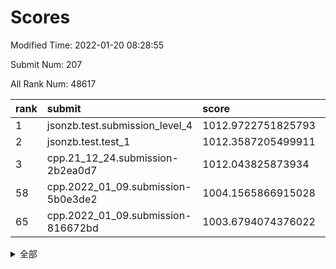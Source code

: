 # Scores

Modified Time: 2022-01-20 08:28:55

Submit Num: 207

All Rank Num: 48617

| rank |               submit               |       score        |       sigma        | pk_num |
| :--- | :--------------------------------- | :----------------- | :----------------- | :----- |
| 1    | jsonzb.test.submission_level_4     | 1012.9722751825793 | 0.8077404443292503 | 935    |
| 2    | jsonzb.test.test_1                 | 1012.3587205499911 | 0.8239958102593302 | 933    |
| 3    | cpp.21_12_24.submission-2b2ea0d7   | 1012.043825873934  | 0.8160676857264908 | 936    |
| 58   | cpp.2022_01_09.submission-5b0e3de2 | 1004.1565866915028 | 0.7136409030210337 | 942    |
| 65   | cpp.2022_01_09.submission-816672bd | 1003.6794074376022 | 0.7077522500274602 | 939    |


<details>
<summary>全部</summary>

| rank |                 submit                 |       score        |       sigma        | pk_num |
| :--- | :------------------------------------- | :----------------- | :----------------- | :----- |
| 1    | jsonzb.test.submission_level_4         | 1012.9722751825793 | 0.8077404443292503 | 935    |
| 2    | jsonzb.test.test_1                     | 1012.3587205499911 | 0.8239958102593302 | 933    |
| 3    | cpp.21_12_24.submission-2b2ea0d7       | 1012.043825873934  | 0.8160676857264908 | 936    |
| 4    | gobigger.level_3.submission_level_3_37 | 1011.9469831375036 | 0.8023039993059837 | 940    |
| 5    | gobigger.level_3.submission_level_3_38 | 1011.3138940788634 | 0.7705535109927487 | 939    |
| 6    | gobigger.level_3.submission_level_3_35 | 1010.9198163843787 | 0.7487286797893106 | 936    |
| 7    | gobigger.level_3.submission_level_3_8  | 1010.8561203211655 | 0.7894911896648165 | 940    |
| 8    | gobigger.level_3.submission_level_3_36 | 1010.839004482052  | 0.8105327274858152 | 941    |
| 9    | gobigger.level_3.submission_level_3_41 | 1010.8160722771129 | 0.76089675471443   | 941    |
| 10   | gobigger.level_3.submission_level_3_24 | 1010.7754503410828 | 0.7795250962427471 | 940    |
| 11   | gobigger.level_3.submission_level_3_28 | 1010.7442100321532 | 0.7687586241830148 | 937    |
| 12   | gobigger.level_3.submission_level_3_42 | 1010.7103270070152 | 0.7658242378288991 | 936    |
| 13   | gobigger.level_3.submission_level_3_33 | 1010.6785438483223 | 0.7833277593886087 | 943    |
| 14   | gobigger.level_3.submission_level_3_10 | 1010.5661943294218 | 0.7543623410404644 | 945    |
| 15   | gobigger.level_3.submission_level_3_22 | 1010.5521533245067 | 0.7500263258452758 | 943    |
| 16   | gobigger.level_3.submission_level_3_47 | 1010.5431087246579 | 0.7672138544639684 | 938    |
| 17   | gobigger.level_3.submission_level_3_17 | 1010.5054175124865 | 0.7564162473820406 | 942    |
| 18   | gobigger.level_3.submission_level_3_20 | 1010.4885912069933 | 0.7532785406019474 | 939    |
| 19   | gobigger.level_3.submission_level_3_34 | 1010.3556997636975 | 0.7705225397800245 | 944    |
| 20   | gobigger.level_3.submission_level_3_15 | 1010.3290152166921 | 0.7529128370740336 | 941    |
| 21   | gobigger.level_3.submission_level_3_29 | 1010.1913035072863 | 0.767784979024634  | 939    |
| 22   | gobigger.level_3.submission_level_3_4  | 1010.1881688698621 | 0.7659957136491649 | 941    |
| 23   | gobigger.level_3.submission_level_3_21 | 1010.1841466785432 | 0.7625284048263752 | 942    |
| 24   | gobigger.level_3.submission_level_3_49 | 1010.1516885009912 | 0.7526165383211034 | 940    |
| 25   | gobigger.level_3.submission_level_3_19 | 1010.0329393907319 | 0.7600994838182374 | 933    |
| 26   | gobigger.level_3.submission_level_3_1  | 1009.8990432391976 | 0.7690424022880197 | 941    |
| 27   | gobigger.level_3.submission_level_3_45 | 1009.8925246912261 | 0.7641593406860442 | 942    |
| 28   | gobigger.level_3.submission_level_3_16 | 1009.8918523398806 | 0.7604216568307299 | 940    |
| 29   | gobigger.level_3.submission_level_3_3  | 1009.8854375248063 | 0.7618581423602666 | 941    |
| 30   | gobigger.level_3.submission_level_3_40 | 1009.5171734541269 | 0.7568360640831514 | 940    |
| 31   | gobigger.level_3.submission_level_3_26 | 1009.5159661204111 | 0.7453277647212474 | 941    |
| 32   | gobigger.level_3.submission_level_3_18 | 1009.509091527609  | 0.7647239420148118 | 939    |
| 33   | gobigger.level_3.submission_level_3_14 | 1009.4236299857655 | 0.7408707418280501 | 939    |
| 34   | gobigger.level_3.submission_level_3_23 | 1009.4195857115833 | 0.7460088413179757 | 941    |
| 35   | gobigger.level_3.submission_level_3_11 | 1009.2695072559794 | 0.7364372574215353 | 941    |
| 36   | gobigger.level_3.submission_level_3_32 | 1009.2526922345813 | 0.7644078289109636 | 941    |
| 37   | gobigger.level_3.submission_level_3_46 | 1009.2504548283464 | 0.7469813685316132 | 942    |
| 38   | gobigger.level_3.submission_level_3_0  | 1009.2138737421368 | 0.7468132988305487 | 943    |
| 39   | gobigger.level_3.submission_level_3_48 | 1009.2086522322768 | 0.7529292338726572 | 936    |
| 40   | gobigger.level_3.submission_level_3_30 | 1009.186738512266  | 0.7361535008896234 | 942    |
| 41   | gobigger.level_3.submission_level_3_13 | 1009.0926696055932 | 0.7505352504315187 | 940    |
| 42   | gobigger.level_3.submission_level_3_39 | 1009.0809228371304 | 0.7318251476944395 | 942    |
| 43   | gobigger.level_3.submission_level_3_12 | 1009.0372010405007 | 0.7601932928412312 | 937    |
| 44   | gobigger.level_3.submission_level_3_31 | 1009.0038019477722 | 0.732357882311981  | 942    |
| 45   | gobigger.level_3.submission_level_3_25 | 1008.9740180880292 | 0.7574871043252888 | 941    |
| 46   | gobigger.level_3.submission_level_3_2  | 1008.9226522027428 | 0.7571495902422768 | 937    |
| 47   | gobigger.level_3.submission_level_3_44 | 1008.8997155082342 | 0.7365296910810093 | 939    |
| 48   | gobigger.level_3.submission_level_3_43 | 1008.897179642114  | 0.7515384846278339 | 945    |
| 49   | gobigger.level_3.submission_level_3_9  | 1008.8724640076864 | 0.7606644648050921 | 939    |
| 50   | gobigger.level_3.submission_level_3_27 | 1008.7560570033406 | 0.741286311771665  | 937    |
| 51   | gobigger.level_3.submission_level_3_7  | 1008.7471832278277 | 0.7383686424947813 | 938    |
| 52   | gobigger.level_3.submission_level_3_5  | 1008.6802885670372 | 0.7563632674902554 | 937    |
| 53   | gobigger.level_3.submission_level_3_6  | 1008.3480482472687 | 0.743513352388001  | 938    |
| 54   | gobigger.level_1.submission_level_1_10 | 1004.7164046866812 | 0.7142206606152499 | 943    |
| 55   | gobigger.level_1.submission_level_1_38 | 1004.4001752315086 | 0.7195770140555094 | 938    |
| 56   | gobigger.level_1.submission_level_1_40 | 1004.2550292677706 | 0.7204902216460822 | 939    |
| 57   | gobigger.level_1.submission_level_1_33 | 1004.1915047650868 | 0.7133833006197223 | 940    |
| 58   | cpp.2022_01_09.submission-5b0e3de2     | 1004.1565866915028 | 0.7136409030210337 | 942    |
| 59   | gobigger.level_1.submission_level_1_2  | 1004.0675104534802 | 0.7194722188641794 | 944    |
| 60   | gobigger.level_1.submission_level_1_23 | 1004.0671501479095 | 0.7150410175022821 | 945    |
| 61   | gobigger.level_1.submission_level_1_21 | 1003.9847776306959 | 0.7117067476643671 | 941    |
| 62   | gobigger.level_1.submission_level_1_47 | 1003.8361191372531 | 0.7152019048076843 | 938    |
| 63   | gobigger.level_1.submission_level_1_29 | 1003.8331776563562 | 0.7208338084752822 | 941    |
| 64   | gobigger.level_1.submission_level_1_20 | 1003.8252457619828 | 0.7097214122040991 | 939    |
| 65   | cpp.2022_01_09.submission-816672bd     | 1003.6794074376022 | 0.7077522500274602 | 939    |
| 66   | gobigger.level_1.submission_level_1_28 | 1003.6534048656246 | 0.7253711637762257 | 937    |
| 67   | gobigger.level_1.submission_level_1_19 | 1003.6368524922115 | 0.7089807028952921 | 933    |
| 68   | gobigger.level_1.submission_level_1_42 | 1003.6233358604161 | 0.7267004115973115 | 944    |
| 69   | gobigger.level_1.submission_level_1_43 | 1003.5781588707653 | 0.7147795866878311 | 939    |
| 70   | gobigger.level_1.submission_level_1_25 | 1003.5382342386288 | 0.7116993434277777 | 939    |
| 71   | gobigger.level_1.submission_level_1_46 | 1003.5340860107921 | 0.7121941586398277 | 940    |
| 72   | gobigger.level_1.submission_level_1_49 | 1003.4125191869679 | 0.7180759656635196 | 936    |
| 73   | gobigger.level_1.submission_level_1_45 | 1003.4020799114488 | 0.7028444755222584 | 940    |
| 74   | gobigger.level_1.submission_level_1_24 | 1003.3232637550033 | 0.7138566540636279 | 938    |
| 75   | gobigger.level_1.submission_level_1_0  | 1003.2858222826029 | 0.7217194048567219 | 939    |
| 76   | gobigger.level_1.submission_level_1_30 | 1003.2499265379993 | 0.7075020055319706 | 942    |
| 77   | gobigger.level_1.submission_level_1_34 | 1003.2373136692238 | 0.7167224248329368 | 943    |
| 78   | gobigger.level_1.submission_level_1_4  | 1003.1398802115814 | 0.713219325166165  | 943    |
| 79   | gobigger.level_1.submission_level_1_11 | 1003.1319261079254 | 0.7257961579012793 | 937    |
| 80   | gobigger.level_1.submission_level_1_37 | 1003.1016600693714 | 0.7267946610867256 | 940    |
| 81   | gobigger.level_1.submission_level_1_41 | 1003.0978284451561 | 0.7169857133022537 | 941    |
| 82   | gobigger.level_1.submission_level_1_39 | 1002.9751328790184 | 0.709187349666676  | 934    |
| 83   | gobigger.level_1.submission_level_1_15 | 1002.9228071012182 | 0.7053018437433727 | 938    |
| 84   | gobigger.level_1.submission_level_1_1  | 1002.9073921217042 | 0.7082427454890211 | 944    |
| 85   | gobigger.level_1.submission_level_1_44 | 1002.8395709020621 | 0.717636303539237  | 938    |
| 86   | gobigger.level_1.submission_level_1_8  | 1002.8256167307457 | 0.7159468750225624 | 937    |
| 87   | gobigger.level_1.submission_level_1_14 | 1002.8136781920283 | 0.7159769765396038 | 941    |
| 88   | gobigger.level_1.submission_level_1_35 | 1002.775973694547  | 0.7232172399056884 | 938    |
| 89   | gobigger.level_1.submission_level_1_16 | 1002.7537929908967 | 0.7168740387388229 | 937    |
| 90   | gobigger.level_1.submission_level_1_18 | 1002.7516881128871 | 0.7091753786212553 | 939    |
| 91   | gobigger.level_1.submission_level_1_5  | 1002.6766266314353 | 0.712213306274045  | 940    |
| 92   | gobigger.level_1.submission_level_1_27 | 1002.6715096225539 | 0.7120314457830104 | 940    |
| 93   | gobigger.level_1.submission_level_1_32 | 1002.6630309514707 | 0.7130505043681746 | 939    |
| 94   | gobigger.level_1.submission_level_1_9  | 1002.5296571169489 | 0.7037153240976587 | 938    |
| 95   | gobigger.level_1.submission_level_1_26 | 1002.3888526556756 | 0.7103436386201326 | 935    |
| 96   | gobigger.level_1.submission_level_1_17 | 1002.3243824910486 | 0.7133019719515362 | 944    |
| 97   | gobigger.level_1.submission_level_1_6  | 1002.2919924362437 | 0.7230165879907455 | 944    |
| 98   | gobigger.level_1.submission_level_1_31 | 1002.2848998017345 | 0.7040013382207825 | 944    |
| 99   | gobigger.level_1.submission_level_1_36 | 1002.2533866573059 | 0.7094077805548449 | 938    |
| 100  | gobigger.level_1.submission_level_1_3  | 1002.2490793560914 | 0.7016564807071777 | 939    |
| 101  | gobigger.level_1.submission_level_1_7  | 1002.0966303893345 | 0.7151467607451424 | 943    |
| 102  | gobigger.level_1.submission_level_1_12 | 1002.0719973664045 | 0.7185537970242624 | 945    |
| 103  | gobigger.level_1.submission_level_1_22 | 1001.945335787622  | 0.7091783081902043 | 939    |
| 104  | gobigger.level_1.submission_level_1_13 | 1001.7845619278147 | 0.707003289113129  | 940    |
| 105  | gobigger.level_1.submission_level_1_48 | 1001.5885900935093 | 0.7131832672849855 | 943    |
| 106  | gobigger.random.submission_random_9    | 998.0101163209663  | 0.7129092567915529 | 937    |
| 107  | gobigger.random.submission_random_20   | 997.4035049467507  | 0.7081704781152935 | 942    |
| 108  | gobigger.random.submission_random_15   | 997.2497808522137  | 0.7129772400865618 | 939    |
| 109  | gobigger.random.submission_random_45   | 997.1304932962482  | 0.7075853717167749 | 940    |
| 110  | gobigger.random.submission_random_3    | 997.0015169813065  | 0.715655459501629  | 939    |
| 111  | gobigger.random.submission_random_40   | 996.796604485085   | 0.7132297248323914 | 941    |
| 112  | gobigger.random.submission_random_6    | 996.7929977930165  | 0.7240268283748428 | 942    |
| 113  | gobigger.random.submission_random_28   | 996.7712694098085  | 0.7012818152384475 | 937    |
| 114  | gobigger.random.submission_random_26   | 996.7347997902302  | 0.7028042516575304 | 939    |
| 115  | gobigger.random.submission_random_1    | 996.619427662174   | 0.6953027576511183 | 943    |
| 116  | gobigger.random.submission_random_49   | 996.5743445537726  | 0.6984878981972039 | 943    |
| 117  | gobigger.random.submission_random_4    | 996.5362962878975  | 0.7177231514608465 | 942    |
| 118  | gobigger.random.submission_random_24   | 996.5087140471061  | 0.7159051993238765 | 939    |
| 119  | gobigger.random.submission_random_34   | 996.4539547225072  | 0.7046927173364137 | 939    |
| 120  | gobigger.random.submission_random_18   | 996.4352270102455  | 0.7103655703940314 | 942    |
| 121  | gobigger.random.submission_random_44   | 996.4280843253418  | 0.7152154823676785 | 937    |
| 122  | gobigger.random.submission_random_35   | 996.4064552337699  | 0.7108547904684872 | 941    |
| 123  | gobigger.random.submission_random_0    | 996.324880140814   | 0.7069654727044183 | 934    |
| 124  | gobigger.random.submission_random_48   | 996.3177801921394  | 0.7026750804263879 | 939    |
| 125  | gobigger.random.submission_random_47   | 996.2836486291816  | 0.703694542312865  | 940    |
| 126  | gobigger.random.submission_random_46   | 996.2827557298133  | 0.7169935548672411 | 937    |
| 127  | gobigger.random.submission_random_10   | 996.2234276717356  | 0.7136928913057045 | 938    |
| 128  | gobigger.random.submission_random_39   | 996.1721348241018  | 0.7083310675014456 | 942    |
| 129  | gobigger.random.submission_random_19   | 996.1674367684572  | 0.7174957027155339 | 939    |
| 130  | gobigger.random.submission_random_16   | 996.0606498345659  | 0.7162008380146434 | 946    |
| 131  | gobigger.random.submission_random_11   | 996.0008767568255  | 0.7175984532274894 | 940    |
| 132  | gobigger.random.submission_random_36   | 995.9642086151039  | 0.7146410239427304 | 940    |
| 133  | gobigger.random.submission_random_14   | 995.9372348563415  | 0.711273278597037  | 940    |
| 134  | gobigger.random.submission_random_25   | 995.9048980755877  | 0.7217785885494269 | 939    |
| 135  | gobigger.random.submission_random_7    | 995.8678947467806  | 0.7191702829004196 | 939    |
| 136  | gobigger.random.submission_random_31   | 995.8028667987251  | 0.7212355522045744 | 942    |
| 137  | gobigger.random.submission_random_38   | 995.7956562652579  | 0.7117346151518056 | 939    |
| 138  | gobigger.random.submission_random_32   | 995.7325131115343  | 0.7010741257128664 | 938    |
| 139  | gobigger.random.submission_random_17   | 995.6923631636447  | 0.6988818847202372 | 942    |
| 140  | gobigger.random.submission_random_37   | 995.674624476481   | 0.7055743429005258 | 942    |
| 141  | gobigger.random.submission_random_29   | 995.6502736360701  | 0.7091655917143707 | 937    |
| 142  | gobigger.random.submission_random_5    | 995.5815182355052  | 0.7133657738760181 | 941    |
| 143  | gobigger.random.submission_random_23   | 995.5413256068022  | 0.6953390626738695 | 942    |
| 144  | gobigger.random.submission_random_30   | 995.516748137218   | 0.7141594002818318 | 938    |
| 145  | gobigger.random.submission_random_22   | 995.5030911890959  | 0.7080709131228053 | 940    |
| 146  | gobigger.random.submission_random_13   | 995.3703243751373  | 0.7051835834253072 | 943    |
| 147  | gobigger.random.submission_random_42   | 995.3665272027181  | 0.7088308832637231 | 934    |
| 148  | gobigger.random.submission_random_2    | 995.2118564036482  | 0.7096878806225525 | 933    |
| 149  | gobigger.random.submission_random_41   | 995.061655723258   | 0.7204207417544273 | 939    |
| 150  | gobigger.random.submission_random_12   | 994.9771937966393  | 0.7124023207169813 | 941    |
| 151  | gobigger.random.submission_random_33   | 994.9552913728942  | 0.7181317113648786 | 933    |
| 152  | gobigger.random.submission_random_43   | 994.9057504487464  | 0.7168592564627749 | 933    |
| 153  | gobigger.random.submission_random_27   | 994.8459982737236  | 0.7093106547550809 | 935    |
| 154  | gobigger.level_2.submission_level_2_41 | 994.5572808274683  | 0.7262963696971444 | 937    |
| 155  | gobigger.random.submission_random_21   | 994.4807218023906  | 0.7104807175425413 | 940    |
| 156  | gobigger.random.submission_random_8    | 994.2227848405441  | 0.7256626880449861 | 943    |
| 157  | gobigger.level_2.submission_level_2_20 | 993.9820269346366  | 0.7296294001208078 | 937    |
| 158  | gobigger.level_2.submission_level_2_28 | 993.8862032460468  | 0.7300458729569967 | 935    |
| 159  | gobigger.level_2.submission_level_2_10 | 993.836627209851   | 0.7407476424174568 | 937    |
| 160  | gobigger.level_2.submission_level_2_22 | 993.6178699919049  | 0.7368036073757888 | 940    |
| 161  | gobigger.level_2.submission_level_2_4  | 993.2884123535539  | 0.7425383379806908 | 941    |
| 162  | gobigger.level_2.submission_level_2_11 | 993.0532276801665  | 0.742235034582859  | 936    |
| 163  | gobigger.level_2.submission_level_2_3  | 992.9481640769253  | 0.7488528515914344 | 938    |
| 164  | gobigger.level_2.submission_level_2_40 | 992.881347254031   | 0.7391960580232952 | 941    |
| 165  | gobigger.level_2.submission_level_2_13 | 992.8522879467964  | 0.7563117427530515 | 942    |
| 166  | gobigger.level_2.submission_level_2_14 | 992.8383880666245  | 0.7481957799606186 | 941    |
| 167  | gobigger.level_2.submission_level_2_45 | 992.8237206825337  | 0.7443386305841093 | 943    |
| 168  | gobigger.level_2.submission_level_2_17 | 992.8069774186529  | 0.7324170590556421 | 935    |
| 169  | gobigger.level_2.submission_level_2_29 | 992.7421582828259  | 0.7608174223450035 | 938    |
| 170  | gobigger.level_2.submission_level_2_46 | 992.6874459108833  | 0.7403540055787261 | 940    |
| 171  | gobigger.level_2.submission_level_2_23 | 992.6808665045663  | 0.7365245344657289 | 944    |
| 172  | gobigger.level_2.submission_level_2_0  | 992.6507907963728  | 0.7598366495421959 | 936    |
| 173  | gobigger.level_2.submission_level_2_8  | 992.6014741272734  | 0.7624764038964575 | 942    |
| 174  | gobigger.level_2.submission_level_2_35 | 992.4787977677352  | 0.7215695427684875 | 946    |
| 175  | gobigger.level_2.submission_level_2_44 | 992.3075417527925  | 0.7361898896339102 | 936    |
| 176  | gobigger.level_2.submission_level_2_36 | 992.2941601323555  | 0.7389583804606293 | 942    |
| 177  | gobigger.level_2.submission_level_2_32 | 992.2922899657984  | 0.7354495068957753 | 938    |
| 178  | gobigger.level_2.submission_level_2_34 | 992.2523465095577  | 0.7476339694568029 | 939    |
| 179  | gobigger.level_2.submission_level_2_42 | 992.2493280443575  | 0.7530966554382507 | 938    |
| 180  | gobigger.level_2.submission_level_2_33 | 992.2157454238446  | 0.7577066186214036 | 939    |
| 181  | gobigger.level_2.submission_level_2_5  | 992.2114761177639  | 0.7561767189525452 | 940    |
| 182  | gobigger.level_2.submission_level_2_24 | 992.19372129838    | 0.7363881874344526 | 938    |
| 183  | gobigger.level_2.submission_level_2_26 | 992.1753708457701  | 0.7513135653659613 | 937    |
| 184  | gobigger.level_2.submission_level_2_30 | 992.1045808174858  | 0.7295108183741462 | 942    |
| 185  | gobigger.level_2.submission_level_2_31 | 991.8011699001075  | 0.7399974051472703 | 941    |
| 186  | gobigger.level_2.submission_level_2_47 | 991.7677003974503  | 0.7331315899244949 | 935    |
| 187  | gobigger.level_2.submission_level_2_21 | 991.7462943656565  | 0.7495191649720205 | 938    |
| 188  | gobigger.level_2.submission_level_2_2  | 991.6466880956444  | 0.7525622642541339 | 935    |
| 189  | gobigger.level_2.submission_level_2_43 | 991.6187970159574  | 0.7474796666933331 | 940    |
| 190  | gobigger.level_2.submission_level_2_16 | 991.5377046492139  | 0.7457129019076502 | 943    |
| 191  | gobigger.level_2.submission_level_2_39 | 991.4455293608577  | 0.754700029936935  | 938    |
| 192  | gobigger.level_2.submission_level_2_1  | 991.4349974354544  | 0.7429968996767315 | 944    |
| 193  | gobigger.level_2.submission_level_2_27 | 991.3828142381302  | 0.7698275164215436 | 934    |
| 194  | gobigger.level_2.submission_level_2_37 | 991.3117814802416  | 0.7506888844793378 | 934    |
| 195  | gobigger.level_2.submission_level_2_12 | 991.2744825405852  | 0.7633932442133652 | 938    |
| 196  | gobigger.level_2.submission_level_2_15 | 991.2733304493602  | 0.7473483656288977 | 942    |
| 197  | gobigger.level_2.submission_level_2_18 | 991.2196224711457  | 0.746373307506717  | 943    |
| 198  | gobigger.level_2.submission_level_2_25 | 991.1939646248793  | 0.7624262848046548 | 937    |
| 199  | gobigger.level_2.submission_level_2_7  | 991.0993228776637  | 0.7511523668252347 | 933    |
| 200  | gobigger.level_2.submission_level_2_49 | 990.9409500429549  | 0.7454468030666398 | 932    |
| 201  | gobigger.level_2.submission_level_2_9  | 990.9127182922448  | 0.7666561540071464 | 940    |
| 202  | gobigger.level_2.submission_level_2_19 | 990.8103456767368  | 0.7814081033794286 | 943    |
| 203  | gobigger.level_2.submission_level_2_6  | 990.3826020464361  | 0.7494753909404552 | 939    |
| 204  | gobigger.level_2.submission_level_2_48 | 990.2589002061691  | 0.7851500955936505 | 945    |
| 205  | gobigger.level_2.submission_level_2_38 | 990.0884587376909  | 0.7921520695296894 | 940    |
| 206  | gobigger.none.submission_none_1        | 976.840749789625   | 1.442183929643239  | 935    |
| 207  | gobigger.none.submission_none_0        | 975.5037290282698  | 1.5529331974449985 | 932    |

</details>